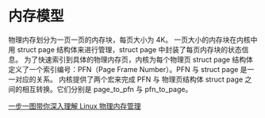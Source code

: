 # 内存模型

物理内存划分为一页一页的内存块，每页大小为 4K。
一页大小的内存块在内核中用 struct page 结构体来进行管理，struct page 中封装了每页内存块的状态信息。
为了快速索引到具体的物理内存页，内核为每个物理页 struct page 结构体定义了一个索引编号：PFN（Page Frame Number）。PFN 与 struct page 是一一对应的关系。
内核提供了两个宏来完成 PFN 与 物理页结构体 struct page 之间的相互转换。它们分别是 page_to_pfn 与 pfn_to_page。

[一步一图带你深入理解 Linux 物理内存管理](https://mp.weixin.qq.com/s?__biz=Mzg2MzU3Mjc3Ng==&mid=2247486879&idx=1&sn=0bcc59a306d59e5199a11d1ca5313743&chksm=ce77cbd8f90042ce06f5086b1c976d1d2daa57bc5b768bac15f10ee3dc85874bbeddcd649d88&cur_album_id=2559805446807928833&scene=189#wechat_redirect)
